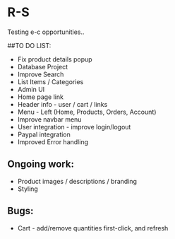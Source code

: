 # R-S
Testing e-c opportunities..

##TO DO LIST:
* Fix product details popup
* Database Project
* Improve Search
* List Items / Categories
* Admin UI
* Home page link
* Header info - user / cart / links
* Menu - Left (Home, Products, Orders, Account)
* Improve navbar menu
* User integration - improve login/logout
* Paypal integration
* Improved Error handling 

## Ongoing work:
* Product images / descriptions / branding 
* Styling

## Bugs:
* Cart - add/remove quantities first-click, and refresh

